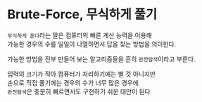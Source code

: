 # Brute-Force, 무식하게 풀기

`무식하게 푼다`라는 말은 컴퓨터의 빠른 계산 능력을 이용해  
가능한 경우의 수를 일일이 나열하면서 답을 찾는 방법을 의미한다.  

가능한 방법을 전부 만들어 보는 알고리즘들을 흔히 `완전탐색`이라고 부른다.  

입력의 크기가 작아 컴퓨터가 처리하기에는 별 것 아니지만  
손으로 직접 풀기에는 경우의 수가 너무 많은 경우에  
`완전탐색`은 충분히 빠르면서도 구현하기 쉬운 대안이 된다